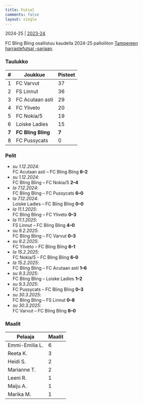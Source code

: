 ```yaml
---
title: Futsal
comments: false
layout: single
---
```


2024-25 | [2023-24](/futsal/2023-24)


 FC Bling Bling osallistuu kaudella 2024-25 palloliiton [Tampereen harrastefutsal -sarjaan](https://tulospalvelu.palloliitto.fi/category/FNH1!lanfshl2425/tables).


### Taulukko
| # | Joukkue | Pisteet |
|---|---------| ---|
|1 | FC Varvut | 37 |
|2 | FS Linnut | 36 |
|3 | FC Acutaan asti | 29 |
|4 | FC Yliveto | 20 |
|5 | FC Nokia/5 | 19 |
|6 | Loiske Ladies | 15 |
| **7** | **FC Bling Bling** | **7** |
|8 | FC Pussycats  | 0 |

### Pelit

* *su 1.12.2024*:\
  FC Acutaan asti – FC Bling Bling **6–2** 
* *su 1.12.2024*:\
  FC Bling Bling – FC Nokia/5 **2–4** 
* *la 7.12.2024*:\
  FC Bling Bling – FC Pussycats  **6–0** 
* *la 7.12.2024*:\
  Loiske Ladies – FC Bling Bling **0–0** 
* *la 11.1.2025*:\
  FC Bling Bling – FC Yliveto **0–3** 
* *la 11.1.2025*:\
  FS Linnut – FC Bling Bling **4–0** 
* *su 9.2.2025*:\
  FC Bling Bling – FC Varvut **0–3** 
* *su 9.2.2025*:\
  FC Yliveto – FC Bling Bling **6–1** 
* *la 15.2.2025*:\
  FC Nokia/5 – FC Bling Bling **6–0** 
* *la 15.2.2025*:\
  FC Bling Bling – FC Acutaan asti **1–6** 
* *su 9.3.2025*:\
  FC Bling Bling – Loiske Ladies **1–2** 
* *su 9.3.2025*:\
  FC Pussycats  – FC Bling Bling **0–3** 
* *su 30.3.2025*:\
  FC Bling Bling – FS Linnut **0–8** 
* *su 30.3.2025*:\
  FC Varvut – FC Bling Bling **8–0** 

### Maalit


| Pelaaja | Maalit |
|---| ---|
|Emmi-Emilia L. | 6 |
|Reeta K. | 3 |
|Heidi S. | 2 |
|Marianne T. | 2 |
|Leeni R. | 1 |
|Maiju A. | 1 |
|Marika M. | 1 |